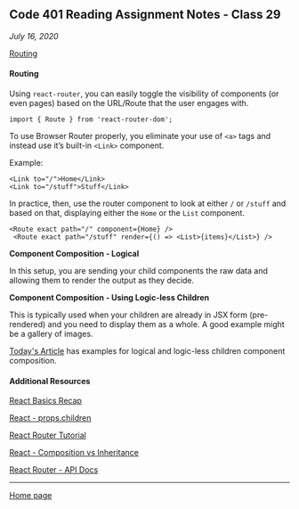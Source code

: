 ## Code 401 Reading Assignment Notes - Class 29

_July 16, 2020_

[Routing](https://codefellows.github.io/code-401-javascript-guide/curriculum/class-29/DISCUSSION)

#### Routing

Using `react-router`, you can easily toggle the visibility of components (or even pages) based on the URL/Route that the user engages with.

`import { Route } from 'react-router-dom';`

To use Browser Router properly, you eliminate your use of `<a>` tags and instead use it’s built-in `<Link>` component.

Example:

```
<Link to="/">Home</Link>
<Link to="/stuff">Stuff</Link>
```
In practice, then, use the router component to look at either `/` or `/stuff` and based on that, displaying either the `Home` or the `List` component.

```
<Route exact path="/" component={Home} />
 <Route exact path="/stuff" render={() => <List>{items}</List>} />
 ```

 **Component Composition - Logical**

 In this setup, you are sending your child components the raw data and allowing them to render the output as they decide.

 **Component Composition - Using Logic-less Children**

 This is typically used when your children are already in JSX form (pre-rendered) and you need to display them as a whole. A good example might be a gallery of images.

 [Today's Article](https://codefellows.github.io/code-401-javascript-guide/curriculum/class-29/DISCUSSION) has examples for logical and logic-less children component composition.



#### Additional Resources

[React Basics Recap](https://www.freecodecamp.org/news/these-are-the-concepts-you-should-know-in-react-js-after-you-learn-the-basics-ee1d2f4b8030/)

[React - props.children](https://codeburst.io/a-quick-intro-to-reacts-props-children-cb3d2fce4891)

[React Router Tutorial](https://blog.pshrmn.com/simple-react-router-v4-tutorial/)

[React - Composition vs Inheritance](https://reactjs.org/docs/composition-vs-inheritance.html)

[React Router - API Docs](https://reactrouter.com/web/api)

---
[Home page](https://marlene-rinker.github.io/reading-notes/)